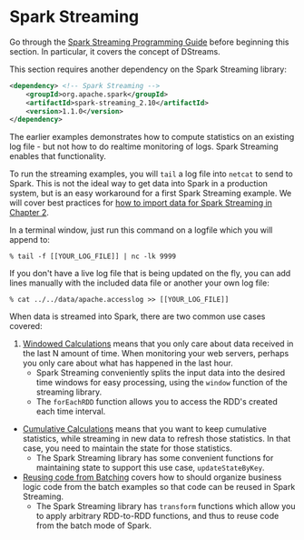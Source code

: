 # Spark Streaming

Go through the [Spark Streaming Programming Guide](https://spark.apache.org/docs/latest/streaming-programming-guide.html)
before beginning this section.  In particular, it covers the concept of DStreams.

This section requires another dependency on the Spark Streaming library:
```xml
<dependency> <!-- Spark Streaming -->
    <groupId>org.apache.spark</groupId>
    <artifactId>spark-streaming_2.10</artifactId>
    <version>1.1.0</version>
</dependency>
```

The earlier examples demonstrates how to compute statistics on an existing log file - but not how to do realtime monitoring of logs. Spark Streaming enables that functionality.

To run the streaming examples, you will `tail` a log file into `netcat` to send to Spark.
This is not the ideal way to get data into Spark in a production system,
but is an easy workaround for a first Spark Streaming example.  We will cover best practices for [how to import data for Spark Streaming in Chapter 2](../chapter2/streaming.md).

In a terminal window, just run this command on a logfile which you will append to:
```
% tail -f [[YOUR_LOG_FILE]] | nc -lk 9999
```

If you don't have a live log file that is being updated on the fly, you
can add lines manually with the included data file or another your own log file:
```
% cat ../../data/apache.accesslog >> [[YOUR_LOG_FILE]]
```

When data is streamed into Spark, there are two common use cases covered:

1. [Windowed Calculations](windows.md) means that you only care about data
received in the last N amount of time.  When monitoring your web servers,
perhaps you only care about what has happened in the last hour.
   * Spark Streaming conveniently
splits the input data into the desired time windows for easy processing, using the `window` function of the streaming library.
   * The `forEachRDD` function allows you to access the RDD's created each time interval.
* [Cumulative Calculations](total.md) means that you want to keep cumulative
statistics, while streaming in new data to refresh those statistics.  In that
case, you need to maintain the state for those statistics.
   * The Spark Streaming library has some convenient functions for maintaining state
to support this use case, `updateStateByKey`.
* [Reusing code from Batching](reuse.md) covers how to should organize business logic code from the batch examples so that code can be reused in Spark Streaming.
   * The Spark Streaming library has `transform` functions which allow you to apply arbitrary RDD-to-RDD functions, and thus to reuse code from the batch mode of Spark.
